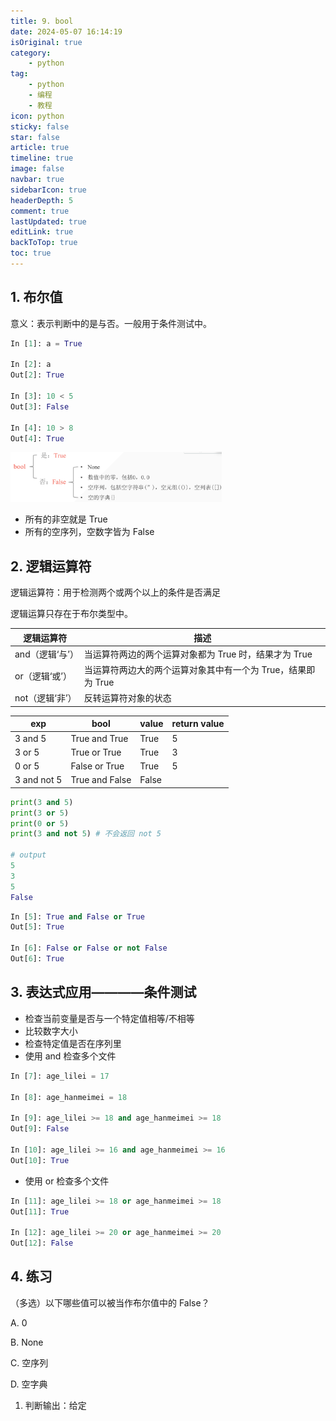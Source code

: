 ```yaml
---
title: 9. bool 
date: 2024-05-07 16:14:19
isOriginal: true
category:
    - python
tag:
    - python
    - 编程
    - 教程
icon: python
sticky: false
star: false
article: true
timeline: true
image: false
navbar: true
sidebarIcon: true
headerDepth: 5
comment: true
lastUpdated: true
editLink: true
backToTop: true
toc: true
---
```


## 1. 布尔值

意义：表示判断中的是与否。一般用于条件测试中。

```python
In [1]: a = True

In [2]: a
Out[2]: True

In [3]: 10 < 5
Out[3]: False

In [4]: 10 > 8
Out[4]: True
```



<img src="./9.bool.assets/5166e4855df0d18ac3cec4f863b29bd.png" alt="5166e4855df0d18ac3cec4f863b29bd" style="zoom:33%;" />

- 所有的非空就是 True
- 所有的空序列，空数字皆为 False



## 2. 逻辑运算符

逻辑运算符：用于检测两个或两个以上的条件是否满足

逻辑运算只存在于布尔类型中。

| 逻辑运算符      | 描述                                                         |
| --------------- | ------------------------------------------------------------ |
| and（逻辑‘与’） | 当运算符两边的两个运算对象都为 True 时，结果才为 True        |
| or（逻辑‘或’）  | 当运算符两边大的两个运算对象其中有一个为 True，结果即为 True |
| not（逻辑‘非’） | 反转运算符对象的状态                                         |

| exp         | bool           | value | return value |
| ----------- | -------------- | ----- | ------------ |
| 3 and 5     | True and True  | True  | 5            |
| 3 or 5      | True or True   | True  | 3            |
| 0 or 5      | False or True  | True  | 5            |
| 3 and not 5 | True and False | False |              |

```python
print(3 and 5)
print(3 or 5)
print(0 or 5)
print(3 and not 5) # 不会返回 not 5

# output
5
3
5
False
```



```python
In [5]: True and False or True
Out[5]: True

In [6]: False or False or not False
Out[6]: True
```

## 3. 表达式应用————条件测试

- 检查当前变量是否与一个特定值相等/不相等
- 比较数字大小
- 检查特定值是否在序列里
- 使用 and 检查多个文件

```python
In [7]: age_lilei = 17

In [8]: age_hanmeimei = 18

In [9]: age_lilei >= 18 and age_hanmeimei >= 18
Out[9]: False

In [10]: age_lilei >= 16 and age_hanmeimei >= 16
Out[10]: True
```

- 使用 or 检查多个文件

```python
In [11]: age_lilei >= 18 or age_hanmeimei >= 18
Out[11]: True

In [12]: age_lilei >= 20 or age_hanmeimei >= 20
Out[12]: False
```

## 4. 练习

（多选）以下哪些值可以被当作布尔值中的 False？

A. 0

B. None

C. 空序列

D. 空字典



1. 判断输出：给定

